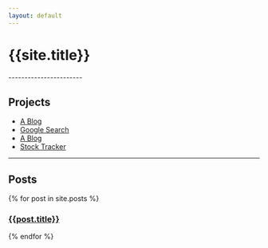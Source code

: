 ```yaml
---
layout: default
---
```

<h1 class="headline text-center">{{site.title}}</h1>
-----------------------


## Projects

 - [A Blog](http://t-ls.herokuapp.com/)
 - [Google Search](https://thiagolu.github.io/alpha-webs/)
 - [A Blog](http://t-ls.herokuapp.com/)
 - [Stock Tracker](https://polar-shelf-96927.herokuapp.com/users/sign_in)

 ----------------------


## Posts


{% for post in site.posts %}
<h3><a href="{{post.url | prepend: site.baseurl}}">{{post.title}}</a></h3>
{% endfor %}
